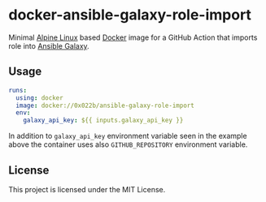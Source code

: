 # docker-ansible-galaxy-role-import

Minimal [Alpine Linux][alpine] based [Docker][docker] image for a GitHub Action
that imports role into [Ansible Galaxy][galaxy].

## Usage

```yaml
runs:
  using: docker
  image: docker://0x022b/ansible-galaxy-role-import
  env:
    galaxy_api_key: ${{ inputs.galaxy_api_key }}
```

In addition to `galaxy_api_key` environment variable seen in the example above
the container uses also `GITHUB_REPOSITORY` environment variable.

## License

This project is licensed under the MIT License.

[alpine]: https://alpinelinux.org/
[docker]: https://www.docker.com/
[galaxy]: https://galaxy.ansible.com/
